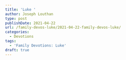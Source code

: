 ```yaml
---
title: 'Luke '
author: Joseph Louthan
type: post
publishDate: 2021-04-22
url: /family-devos-luke/2021-04-22-family-devos-luke/
categories:
  - Devotions
tags:
  - 'Family Devotions: Luke'
draft: true
---
```

